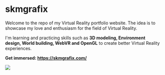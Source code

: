 # skmgrafix
Welcome to the repo of my Virtual Reality portfolio website. The idea is to showcase my love and enthusiasm for the field of Virtual Reality.

I'm learning and practicing skills such as **3D modeling, Environment design, World building, WebVR and OpenGL** to create better Virtual Reality experiences.

**Get immersed: https://skmgrafix.com/**

![](display-imgs/display-1.gif)
